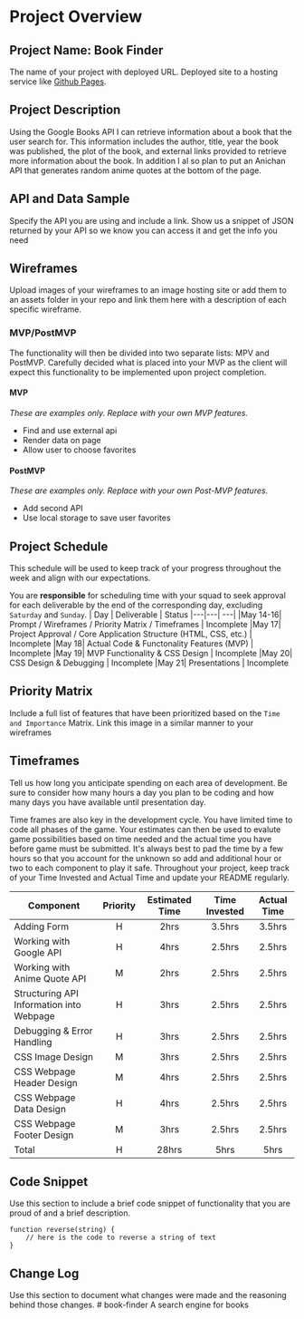 # Project Overview

## Project Name: Book Finder

The name of your project with deployed URL.
Deployed site to a hosting service like [Github Pages](https://pages.github.com/).

## Project Description

Using the Google Books API I can retrieve information about a book that the user search for. This information includes the author, title, year the book was published, the plot of the book, and external links provided to retrieve more information about the book. In addition I al so plan to put an Anichan API that generates random anime quotes at the bottom of the page.

## API and Data Sample

Specify the API you are using and include a link. Show us a snippet of JSON returned by your API so we know you can access it and get the info you need

## Wireframes

Upload images of your wireframes to an image hosting site or add them to an assets folder in your repo and link them here with a description of each specific wireframe.

### MVP/PostMVP

The functionality will then be divided into two separate lists: MPV and PostMVP.  Carefully decided what is placed into your MVP as the client will expect this functionality to be implemented upon project completion.  

#### MVP 
*These are examples only. Replace with your own MVP features.*

- Find and use external api 
- Render data on page 
- Allow user to choose favorites 

#### PostMVP  
*These are examples only. Replace with your own Post-MVP features.*

- Add second API
- Use local storage to save user favorites

## Project Schedule

This schedule will be used to keep track of your progress throughout the week and align with our expectations.  

You are **responsible** for scheduling time with your squad to seek approval for each deliverable by the end of the corresponding day, excluding `Saturday` and `Sunday`.
|  Day | Deliverable | Status
|---|---| ---|
|May 14-16| Prompt / Wireframes / Priority Matrix / Timeframes | Incomplete
|May 17| Project Approval / Core Application Structure (HTML, CSS, etc.) | Incomplete
|May 18| Actual Code & Functonality Features (MVP) | Incomplete
|May 19| MVP Functionality & CSS Design  | Incomplete
|May 20| CSS Design & Debugging | Incomplete
|May 21| Presentations | Incomplete

## Priority Matrix

Include a full list of features that have been prioritized based on the `Time and Importance` Matrix.  Link this image in a similar manner to your wireframes

## Timeframes

Tell us how long you anticipate spending on each area of development. Be sure to consider how many hours a day you plan to be coding and how many days you have available until presentation day.

Time frames are also key in the development cycle.  You have limited time to code all phases of the game.  Your estimates can then be used to evalute game possibilities based on time needed and the actual time you have before game must be submitted. It's always best to pad the time by a few hours so that you account for the unknown so add and additional hour or two to each component to play it safe. Throughout your project, keep track of your Time Invested and Actual Time and update your README regularly.

| Component | Priority | Estimated Time | Time Invested | Actual Time |
| --- | :---: |  :---: | :---: | :---: |
| Adding Form | H | 2hrs| 3.5hrs | 3.5hrs |
| Working with Google API | H | 4hrs| 2.5hrs | 2.5hrs |
| Working with Anime Quote API | M | 2hrs| 2.5hrs | 2.5hrs |
| Structuring API Information into Webpage | H | 3hrs| 2.5hrs | 2.5hrs |
| Debugging & Error Handling | H | 3hrs| 2.5hrs | 2.5hrs |
| CSS Image Design | M | 3hrs| 2.5hrs | 2.5hrs |
| CSS Webpage Header Design | M | 4hrs| 2.5hrs | 2.5hrs |
| CSS Webpage Data Design | H | 4hrs| 2.5hrs | 2.5hrs |
| CSS Webpage Footer Design | M | 3hrs| 2.5hrs | 2.5hrs |
| Total | H | 28hrs| 5hrs | 5hrs |

## Code Snippet

Use this section to include a brief code snippet of functionality that you are proud of and a brief description.  

```
function reverse(string) {
	// here is the code to reverse a string of text
}
```

## Change Log
 Use this section to document what changes were made and the reasoning behind those changes.  # book-finder
A search engine for books
